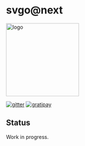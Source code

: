# svgo@next

<img src="http://soulshine.in/svgo.svg" width="200" height="200" alt="logo"/>

[![gitter](http://img.shields.io/badge/gitter-join_chat-brightgreen.svg?style=flat-square)](https://gitter.im/svg/svgo)
[![gratipay](https://img.shields.io/gratipay/deepsweet.svg?style=flat-square)](https://gratipay.com/deepsweet)

## Status

Work in progress.
